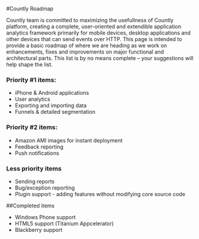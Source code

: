 #Countly Roadmap

Countly team is committed to maximizing the usefullness of Countly platform, creating a complete, 
user-oriented and extendible application analytics framework primarily for mobile devices, desktop applications
and other devices that can send events over HTTP. This page is intended to provide a basic roadmap of 
where we are heading as we work on enhancements, fixes and improvements on major functional 
and architectural parts. This list is by no means complete – your suggestions will help shape the list.

### Priority #1 items:

* iPhone & Android applications
* User analytics
* Exporting and importing data
* Funnels & detailed segmentation

### Priority #2 items: 

* Amazon AMI images for instant deployment
* Feedback reporting
* Push notifications

### Less priority items 

* Sending reports
* Bug/exception reporting
* Plugin support - adding features without modifying core source code

##Completed items

* Windows Phone support
* HTML5 support (Titanium Appcelerator)
* Blackberry support
